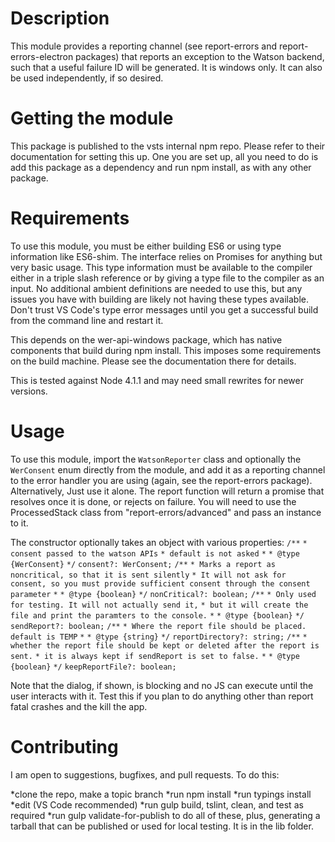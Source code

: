 # Description
This module provides a reporting channel (see report-errors and report-errors-electron packages) that reports an exception to the Watson backend, such that a useful failure ID will be generated. It is windows only. It can also be used independently, if so desired. 

# Getting the module
This package is published to the vsts internal npm repo. Please refer to their documentation for setting this up. One you are set up, all you need to do is add this package as a dependency and run npm install, as with any other package. 

# Requirements
To use this module, you must be either building ES6 or using type information like ES6-shim. The interface relies on Promises for anything but very basic usage. This type information must be available to the compiler either in a triple slash reference or by giving a type file to the compiler as an input. No additional ambient definitions are needed to use this, but any issues you have with building are likely not having these types available. Don't trust VS Code's type error messages until you get a successful build from the command line and restart it. 

This depends on the wer-api-windows package, which has native components that build during npm install. This imposes some requirements on the build machine. Please see the documentation there for details. 

This is tested against Node 4.1.1 and may need small rewrites for newer versions. 

# Usage
To use this module, import the `WatsonReporter` class and optionally the `WerConsent` enum directly from the module, and add it as a reporting channel to the error handler you are using (again, see the report-errors package). Alternatively, Just use it alone. The report function will return a promise that resolves once it is done, or rejects on failure. You will need to use the ProcessedStack class from "report-errors/advanced" and pass an instance to it. 

The constructor optionally takes an object with various properties:
`/**`
`* consent passed to the watson APIs`
`* default is not asked`
`*`
`* @type {WerConsent}`
`*/`
`consent?: WerConsent;`
`/**`
`* Marks a report as noncritical, so that it is sent silently`
`* It will not ask for consent, so you must provide sufficient consent through the consent parameter`
`*`
`* @type {boolean}`
`*/`
`nonCritical?: boolean;`
`/**`
`* Only used for testing. It will not actually send it,`
`* but it will create the file and print the paramters to the console.`
`*`
`* @type {boolean}`
`*/`
`sendReport?: boolean;`
`/**`
`* Where the report file should be placed. default is TEMP`
`*`
`* @type {string}`
`*/`
`reportDirectory?: string;`
`/**`
`* whether the report file should be kept or deleted after the report is sent.`
`* it is always kept if sendReport is set to false.`
`*`
`* @type {boolean}`
`*/`
`keepReportFile?: boolean;`


Note that the dialog, if shown, is blocking and no JS can execute until the user interacts with it. Test this if you plan to do anything other than report fatal crashes and the kill the app. 

# Contributing
I am open to suggestions, bugfixes, and pull requests. To do this:

*clone the repo, make a topic branch
*run npm install
*run typings install
*edit (VS Code recommended)
*run gulp build, tslint, clean, and test as required
*run gulp validate-for-publish to do all of these, plus, generating a tarball that can be published or used for local testing. It is in the lib folder. 